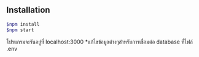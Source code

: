 ## Installation

```bash
$npm install
$npm start
```

โปรแกรมจะรันอยู่ที่ localhost:3000
*แก้ไขข้อมูลต่างๆสำหรับการเชื่อมต่อ database ที่ไฟล์ .env
